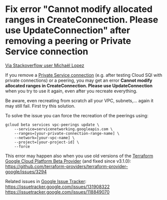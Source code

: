 # Fix error "Cannot modify allocated ranges in CreateConnection. Please use UpdateConnection" after removing a peering or Private Service connection

[Via Stackoverflow user Michaël Lopez](https://stackoverflow.com/a/56743836)

If you remove a [Private Service connection](https://cloud.google.com/vpc/docs/configure-private-services-access) (e.g. after testing Cloud SQl with private connections) or a peering, you may get an error **Cannot modify allocated ranges in CreateConnection. Please use UpdateConnection** when you try to use it again, even after you recreate everything.

Be aware, even recreating from scratch all your VPC, subnets,... again it may still fail. First try this solution.

To solve the issue you can force the recreation of the peerings using:

```
gcloud beta services vpc-peerings update \
    --service=servicenetworking.googleapis.com \
    --ranges=[your-private-connection-range-name] \
    --network=[your-vpc-name] \
    --project=[your-project-id] \
    --force
```

This error may happen also when you use old versions of the [Terraform Google Cloud Platform Beta Provider](https://github.com/terraform-providers/terraform-provider-google-beta) (and fixed since v3.1.0):
https://github.com/terraform-providers/terraform-provider-google/issues/3294

Related issues in [Google Issue Tracker](https://issuetracker.google.com):
https://issuetracker.google.com/issues/131908322
https://issuetracker.google.com/issues/118849070

